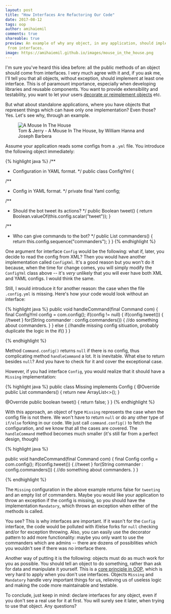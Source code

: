 ```yaml
---
layout: post
title: "How Interfaces Are Refactoring Our Code"
date: 2017-08-12
tags: oop
author: amihaiemil
comments: true
shareable: true
preview: An example of why any object, in any application, should implement all its public methods
 from interfaces.
image: https://amihaiemil.github.io/images/mouse_in_the_house.png
---
```


I'm sure you've heard this idea before: all the public methods of an object should come from interfaces. I very much agree with it and, if you ask me, I'll tell you that all objects, without exception,
should implement at least one interface. This is of paramount importance, especially when developing libraries and reusable components. You want to provide
extensibility and testability, you want to let your users [decorate or reimplement objects](https://amihaiemil.github.io/2017/06/14/non-flushable-jsonobjectbuilder.html) etc.

But what about standalone applications, where you have objects that represent things which can have only one implementation? Even those? Yes. Let's see why, through an example.

<figure class="articleimg">
 <img src="{{page.image}}" alt="A Mouse In The House">
 <figcaption>
 Tom & Jerry - A Mouse In The House, by  William Hanna and Joseph Barbera
 </figcaption>
</figure>

Assume your application reads some configs from a ``.yml`` file. You introduce the following
object immediately:

{% highlight java %}
/**
 * Configuration in YAML format.
 */
public class ConfigYml {

  /**
   * Config in YAML format.
   */
  private final Yaml config;

  /**
   * Should the bot tweet its actions?
   */
  public Boolean tweet() {
    return Boolean.valueOf(this.config.scalar("tweet"));
  }

  /**
   * Who can give commands to the bot?
   */
  public List<String> commanders() {
    return this.config.sequence("commanders");
  }
}
{% endhighlight %}

One argument for interface ``Config`` would be the following: what if, later, you decide to read the config from XML? Then you would have another implementation called ``ConfigXml``. It's a good reason but you won't do it because, when the time for change comes, you will simply modify the ``ConfigYml`` class above -- it's *very* unlikely that you will ever have both XML and YAML configs. I would think the same.

Still, I would introduce it for another reason: the case when the file ``.config.yml`` is missing. Here's how your code would look without an interface:

{% highlight java %}
public void handleCommand(final Command com) {
  final ConfigYml config = com.config();
  if(config != null) {
    if(config.tweet()) {
      //tweet
    }
    for(String commander : config.commanders()) {
      //do something about commanders.
    }
  } else {
    //handle missing config sitiuation, probably duplicate the logic in the if()
  }
}

{% endhighlight %}

Method ``Command.config()`` returns ``null`` if there is no config, thus complicating method ``handleCommand`` a lot. It is inevitable. What else to return besides ``null``? And you have to check for it and cover the exceptional case.

However, if you had interface ``Config``, you would realize that it should have a ``Missing`` implementation:

{% highlight java %}
public class Missing implements Config {
  @Override
  public List<String> commanders() {
    return new ArrayList<>();
  }

  @Override
  public boolean tweet() {
    return false;
  }
}
{% endhighlight %}

With this approach, an object of type ``Missing`` represents the case when the config file is not there. We won't have to return ``null`` or do any other type of ``if/else`` forking in our code.
We just call ``command.config()`` to fetch the configuration, and we know that all the cases are covered. The ``handleCommand`` method becomes much smaller (it's still far from a perfect design, though)

{% highlight java %}

public void handleCommand(final Command com) {
  final Config config = com.config();
  if(config.tweet()) {
    //tweet
  }
  for(String commander : config.commanders()) {
    //do something about commanders.
  }
}

{% endhighlight %}


The ``Missing`` configuration in the above example returns false for ``tweeting`` and an empty list of
commanders. Maybe you would like your application to throw an exception if the config is missing, so you should have the implementation ``Mandatory``, which throws an exception when either of the methods is called.

You see? This is why interfaces are important. If it wasn't for the ``Config`` interface, the code would be polluted with if/else forks for ``null`` checking and/or for exception throwing. Also, you can easily use the decorator pattern to add more functionality: maybe you only want to use the commanders which are admins -- there are dozens of possiblities which you wouldn't see if there was no interface there.

Another way of putting it is the following: objects must do as much work for you as possible. You should tell an object to do something, rather than ask for data and manipulate it yourself. This is a [core principle in OOP](https://martinfowler.com/bliki/TellDontAsk.html), which is very hard to apply when you don't use interfaces. Objects ``Missing`` and ``Mandatory`` handle very important things for us, relieving us of useless logic and making the code more maintainable and testable.

To conclude, just keep in mind: declare interfaces for any object, even if you don't see a real
use for it at first. You will surely see it later, when trying to use that object. Any questions?
